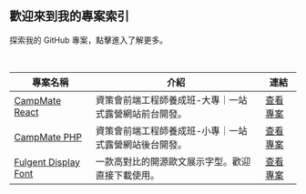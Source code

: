 ## 歡迎來到我的專案索引

探索我的 GitHub 專案，點擊進入了解更多。

<br/>

| 專案名稱 | 介紹 | 連結 |
| -------- | ---- | ---- |
| [CampMate React](https://github.com/your-username/project-1) | 資策會前端工程師養成班-大專｜一站式露營網站前台開發。 | [查看專案](https://github.com/your-username/project-1) |
| [CampMate PHP](https://github.com/your-username/project-2) | 資策會前端工程師養成班-小專｜一站式露營網站後台開發。 | [查看專案](https://github.com/your-username/project-2) |
| [Fulgent Display Font](https://github.com/sth-of-yidatsai/Fulgent-typeface) | 一款高對比的開源歐文展示字型。歡迎直接下載使用。 | [查看專案](https://github.com/sth-of-yidatsai/Fulgent-typeface) |




